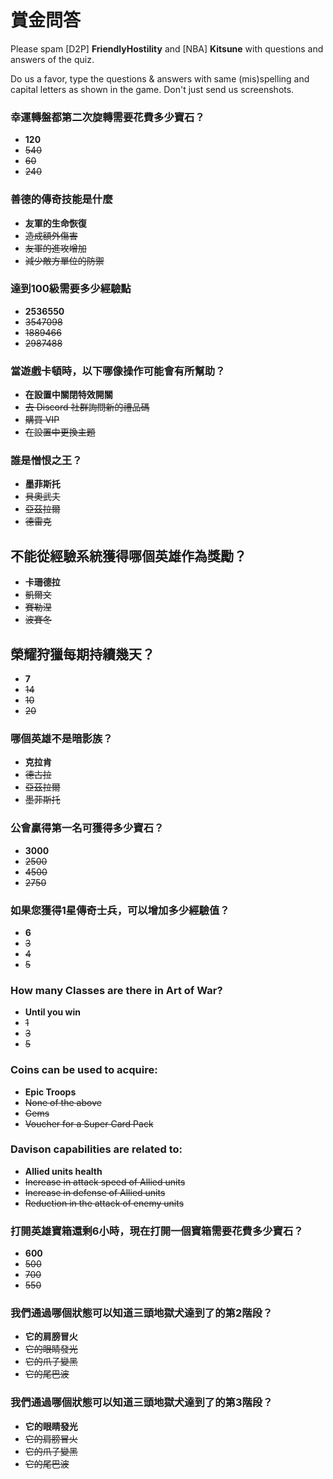 # 賞金問答

Please spam \[D2P\] **FriendlyHostility** and \[NBA\] **Kitsune** with questions and answers of the quiz.

Do us a favor, type the questions & answers with same (mis)spelling and capital letters as shown in the game.
Don't just send us screenshots.

### 幸運轉盤都第二次旋轉需要花費多少寶石？
* **120**
* ~~540~~
* ~~60~~
* ~~240~~

### 善德的傳奇技能是什麼
* **友軍的生命恢復**
* ~~造成額外傷害~~
* ~~友軍的進攻增加~~
* ~~減少敵方單位的防禦~~

### 達到100級需要多少經驗點
* **2536550**
* ~~3547098~~
* ~~1889466~~
* ~~2987488~~

### 當遊戲卡頓時，以下哪像操作可能會有所幫助？
* **在設置中關閉特效開關**
* ~~去 Discord 社群詢問新的禮品碼~~
* ~~購買 VIP~~
* ~~在設置中更換主題~~

### 誰是憎恨之王？
* **墨菲斯托**
* ~~貝奧武夫~~
* ~~亞茲拉爾~~
* ~~德雷克~~

## 不能從經驗系統獲得哪個英雄作為獎勵？
* **卡珊德拉**
* ~~凱爾文~~
* ~~賽勒涅~~
* ~~波賽冬~~

## 榮耀狩獵每期持續幾天？
* **7**
* ~~14~~
* ~~10~~
* ~~20~~

### 哪個英雄不是暗影族？
* **克拉肯**
* ~~德古拉~~
* ~~亞茲拉爾~~
* ~~墨菲斯托~~

### 公會贏得第一名可獲得多少寶石？
* **3000**
* ~~2500~~
* ~~4500~~
* ~~2750~~

### 如果您獲得1星傳奇士兵，可以增加多少經驗值？
* **6**
* ~~3~~
* ~~4~~
* ~~5~~

### How many Classes are there in Art of War?
* **Until you win**
* ~~1~~
* ~~3~~
* ~~5~~

### Coins can be used to acquire:
* **Epic Troops**
* ~~None of the above~~
* ~~Gems~~
* ~~Voucher for a Super Card Pack~~

### Davison capabilities are related to:
* **Allied units health**
* ~~Increase in attack speed of Allied units~~
* ~~Increase in defense of Allied units~~
* ~~Reduction in the attack of enemy units~~

### 打開英雄寶箱還剩6小時，現在打開一個寶箱需要花費多少寶石？
* **600**
* ~~500~~
* ~~700~~
* ~~550~~

### 我們通過哪個狀態可以知道三頭地獄犬達到了的第2階段？
* **它的肩膀冒火**
* ~~它的眼睛發光~~
* ~~它的爪子變黑~~
* ~~它的尾巴波~~

### 我們通過哪個狀態可以知道三頭地獄犬達到了的第3階段？
* **它的眼睛發光**
* ~~它的肩膀冒火~~
* ~~它的爪子變黑~~
* ~~它的尾巴波~~

